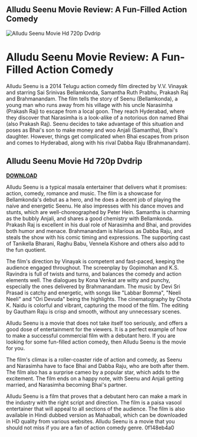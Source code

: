 ## Alludu Seenu Movie Review: A Fun-Filled Action Comedy

 
![Alludu Seenu Movie Hd 720p Dvdrip](https://encrypted-tbn0.gstatic.com/images?q=tbn:ANd9GcQ33g_WaXXCtGuCHoLbRX39uk-bNcX7qaFNMSX5VPT4a5THlvXqMoK7Nj5Q)

 
# Alludu Seenu Movie Review: A Fun-Filled Action Comedy
 
Alludu Seenu is a 2014 Telugu action comedy film directed by V.V. Vinayak and starring Sai Srinivas Bellamkonda, Samantha Ruth Prabhu, Prakash Raj and Brahmanandam. The film tells the story of Seenu (Bellamkonda), a young man who runs away from his village with his uncle Narasimha (Prakash Raj) to escape from a local goon. They reach Hyderabad, where they discover that Narasimha is a look-alike of a notorious don named Bhai (also Prakash Raj). Seenu decides to take advantage of this situation and poses as Bhai's son to make money and woo Anjali (Samantha), Bhai's daughter. However, things get complicated when Bhai escapes from prison and comes to Hyderabad, along with his rival Dabba Raju (Brahmanandam).
 
## Alludu Seenu Movie Hd 720p Dvdrip


[**DOWNLOAD**](https://www.google.com/url?q=https%3A%2F%2Fbyltly.com%2F2tKWfC&sa=D&sntz=1&usg=AOvVaw3n4lAFNGQ8nO-CHWs9NSfq)

 
Alludu Seenu is a typical masala entertainer that delivers what it promises: action, comedy, romance and music. The film is a showcase for Bellamkonda's debut as a hero, and he does a decent job of playing the naive and energetic Seenu. He also impresses with his dance moves and stunts, which are well-choreographed by Peter Hein. Samantha is charming as the bubbly Anjali, and shares a good chemistry with Bellamkonda. Prakash Raj is excellent in his dual role of Narasimha and Bhai, and provides both humor and menace. Brahmanandam is hilarious as Dabba Raju, and steals the show with his comic timing and expressions. The supporting cast of Tanikella Bharani, Raghu Babu, Vennela Kishore and others also add to the fun quotient.
 
The film's direction by Vinayak is competent and fast-paced, keeping the audience engaged throughout. The screenplay by Gopimohan and K.S. Ravindra is full of twists and turns, and balances the comedy and action elements well. The dialogues by Kona Venkat are witty and punchy, especially the ones delivered by Brahmanandam. The music by Devi Sri Prasad is catchy and energetic, with songs like "Labbar Bomma", "Neeli Neeli" and "Ori Devuda" being the highlights. The cinematography by Chota K. Naidu is colorful and vibrant, capturing the mood of the film. The editing by Gautham Raju is crisp and smooth, without any unnecessary scenes.
 
Alludu Seenu is a movie that does not take itself too seriously, and offers a good dose of entertainment for the viewers. It is a perfect example of how to make a successful commercial film with a debutant hero. If you are looking for some fun-filled action comedy, then Alludu Seenu is the movie for you.
  
The film's climax is a roller-coaster ride of action and comedy, as Seenu and Narasimha have to face Bhai and Dabba Raju, who are both after them. The film also has a surprise cameo by a popular star, which adds to the excitement. The film ends on a happy note, with Seenu and Anjali getting married, and Narasimha becoming Bhai's partner.
 
Alludu Seenu is a film that proves that a debutant hero can make a mark in the industry with the right script and direction. The film is a paisa vasool entertainer that will appeal to all sections of the audience. The film is also available in Hindi dubbed version as Mahaabali, which can be downloaded in HD quality from various websites. Alludu Seenu is a movie that you should not miss if you are a fan of action comedy genre.
 0f148eb4a0
